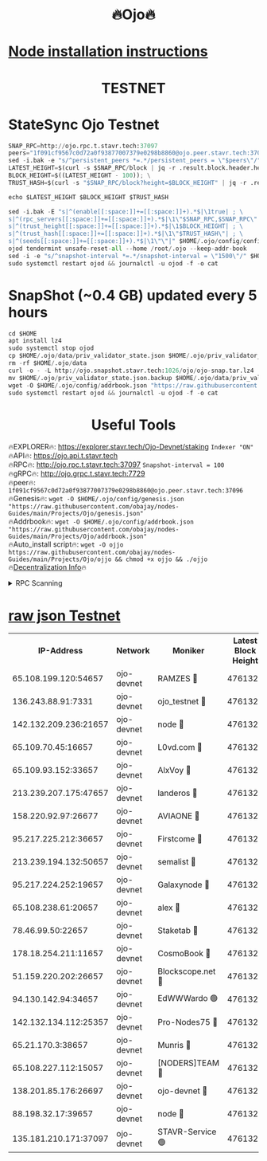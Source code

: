 <h1 align="center"> 🔥Ojo🔥</h1>

[Node installation instructions](https://github.com/obajay/nodes-Guides/tree/main/Projects/Ojo)
=

<h1 align="center"> TESTNET</h1>

# StateSync Ojo Testnet
```python
SNAP_RPC=http://ojo.rpc.t.stavr.tech:37097
peers="1f091cf9567c0d72a0f93877007379e0298b8860@ojo.peer.stavr.tech:37096"
sed -i.bak -e "s/^persistent_peers *=.*/persistent_peers = \"$peers\"/" $HOME/.ojo/config/config.toml
LATEST_HEIGHT=$(curl -s $SNAP_RPC/block | jq -r .result.block.header.height); \
BLOCK_HEIGHT=$((LATEST_HEIGHT - 100)); \
TRUST_HASH=$(curl -s "$SNAP_RPC/block?height=$BLOCK_HEIGHT" | jq -r .result.block_id.hash)

echo $LATEST_HEIGHT $BLOCK_HEIGHT $TRUST_HASH

sed -i.bak -E "s|^(enable[[:space:]]+=[[:space:]]+).*$|\1true| ; \
s|^(rpc_servers[[:space:]]+=[[:space:]]+).*$|\1\"$SNAP_RPC,$SNAP_RPC\"| ; \
s|^(trust_height[[:space:]]+=[[:space:]]+).*$|\1$BLOCK_HEIGHT| ; \
s|^(trust_hash[[:space:]]+=[[:space:]]+).*$|\1\"$TRUST_HASH\"| ; \
s|^(seeds[[:space:]]+=[[:space:]]+).*$|\1\"\"|" $HOME/.ojo/config/config.toml
ojod tendermint unsafe-reset-all --home /root/.ojo --keep-addr-book
sed -i -e "s/^snapshot-interval *=.*/snapshot-interval = \"1500\"/" $HOME/.ojo/config/app.toml
sudo systemctl restart ojod && journalctl -u ojod -f -o cat
```
# SnapShot (~0.4 GB) updated every 5 hours
```python
cd $HOME
apt install lz4
sudo systemctl stop ojod
cp $HOME/.ojo/data/priv_validator_state.json $HOME/.ojo/priv_validator_state.json.backup
rm -rf $HOME/.ojo/data
curl -o - -L http://ojo.snapshot.stavr.tech:1026/ojo/ojo-snap.tar.lz4 | lz4 -c -d - | tar -x -C $HOME/.ojo --strip-components 2
mv $HOME/.ojo/priv_validator_state.json.backup $HOME/.ojo/data/priv_validator_state.json
wget -O $HOME/.ojo/config/addrbook.json "https://raw.githubusercontent.com/obajay/nodes-Guides/main/Projects/Ojo/addrbook.json"
sudo systemctl restart ojod && journalctl -u ojod -f -o cat
```
 <h1 align="center"> Useful Tools</h1>

🔥EXPLORER🔥:        https://explorer.stavr.tech/Ojo-Devnet/staking        `Indexer "ON"` \
🔥API🔥:                     https://ojo.api.t.stavr.tech \
🔥RPC🔥:                    http://ojo.rpc.t.stavr.tech:37097              `Snapshot-interval = 100` \
🔥gRPC🔥:                  http://ojo.grpc.t.stavr.tech:7729 \
🔥peer🔥:                   `1f091cf9567c0d72a0f93877007379e0298b8860@ojo.peer.stavr.tech:37096` \
🔥Genesis🔥:    ```wget -O $HOME/.ojo/config/genesis.json "https://raw.githubusercontent.com/obajay/nodes-Guides/main/Projects/Ojo/genesis.json"``` \
🔥Addrbook🔥:    ```wget -O $HOME/.ojo/config/addrbook.json "https://raw.githubusercontent.com/obajay/nodes-Guides/main/Projects/Ojo/addrbook.json"``` \
🔥Auto_install script🔥: ```wget -O ojjo https://raw.githubusercontent.com/obajay/nodes-Guides/main/Projects/Ojo/ojjo && chmod +x ojjo && ./ojjo``` \
🔥[Decentralization Info](https://github.com/obajay/StateSync-snapshots/tree/main/Projects/Ojo/Decentralization)🔥



<details>
<summary>RPC Scanning</summary>

<h2 align="center"> We scan nodes in real time every 4 hours. And we provide the final result of RPC endpoints.
We cannot influence the operation of these nodes in any way. </h2>


```python
If Voting Power is higher than 0 --> then the Node is a validator of the network and may be subject to attack and be a potential threat to the chain.
```
```python
We marked such validators with a red symbol
```

</details>

[raw json Testnet](https://rpc-check.ojot.stavr.tech/ojot/rpc-ojot-result.json)
=


<table><tr><th>IP-Address</th><th>Network</th><th>Moniker</th><th>Latest Block Height</th><th>Earliest Block Height</th><th>Catching Up</th><th>Tx Index</th><th>Voting Power</th><th>Scan Time</th></tr><tr><td>65.108.199.120:54657</td><td>ojo-devnet</td><td>RAMZES 🔴</td><td>4761321</td><td>306156</td><td>False</td><td>on</td><td>15420</td><td>2024-01-01T12:53:13.666965039UTC</td></tr><tr><td>136.243.88.91:7331</td><td>ojo-devnet</td><td>ojo_testnet 🔴</td><td>4761323</td><td>308845</td><td>False</td><td>on</td><td>1000</td><td>2024-01-01T12:53:19.965854305UTC</td></tr><tr><td>142.132.209.236:21657</td><td>ojo-devnet</td><td>node 🔴</td><td>4761325</td><td>350001</td><td>False</td><td>on</td><td>1999</td><td>2024-01-01T12:53:35.956537454UTC</td></tr><tr><td>65.109.70.45:16657</td><td>ojo-devnet</td><td>L0vd.com 🔴</td><td>4761328</td><td>695918</td><td>False</td><td>off</td><td>998</td><td>2024-01-01T12:53:48.658086340UTC</td></tr><tr><td>65.109.93.152:33657</td><td>ojo-devnet</td><td>AlxVoy 🔴</td><td>4761325</td><td>2319801</td><td>False</td><td>on</td><td>4536782</td><td>2024-01-01T12:53:35.645256643UTC</td></tr><tr><td>213.239.207.175:47657</td><td>ojo-devnet</td><td>landeros 🔴</td><td>4761324</td><td>2714001</td><td>False</td><td>off</td><td>11083</td><td>2024-01-01T12:53:30.861635242UTC</td></tr><tr><td>158.220.92.97:26677</td><td>ojo-devnet</td><td>AVIAONE 🔴</td><td>4761324</td><td>2754001</td><td>False</td><td>on</td><td>13867</td><td>2024-01-01T12:53:30.612179154UTC</td></tr><tr><td>95.217.225.212:36657</td><td>ojo-devnet</td><td>Firstcome 🔴</td><td>4761322</td><td>2985946</td><td>False</td><td>on</td><td>13566</td><td>2024-01-01T12:53:19.695801307UTC</td></tr><tr><td>213.239.194.132:50657</td><td>ojo-devnet</td><td>semalist 🔴</td><td>4761321</td><td>3223522</td><td>False</td><td>on</td><td>19037</td><td>2024-01-01T12:53:13.896664786UTC</td></tr><tr><td>95.217.224.252:19657</td><td>ojo-devnet</td><td>Galaxynode 🔴</td><td>4761327</td><td>3685492</td><td>False</td><td>on</td><td>11888</td><td>2024-01-01T12:53:45.613037197UTC</td></tr><tr><td>65.108.238.61:20657</td><td>ojo-devnet</td><td>alex 🔴</td><td>4761321</td><td>4158001</td><td>False</td><td>on</td><td>11359</td><td>2024-01-01T12:53:13.352704754UTC</td></tr><tr><td>78.46.99.50:22657</td><td>ojo-devnet</td><td>Staketab 🔴</td><td>4761328</td><td>4254801</td><td>False</td><td>on</td><td>1276</td><td>2024-01-01T12:53:48.949474862UTC</td></tr><tr><td>178.18.254.211:11657</td><td>ojo-devnet</td><td>CosmoBook 🔴</td><td>4761326</td><td>4392001</td><td>False</td><td>off</td><td>1057</td><td>2024-01-01T12:53:38.339016872UTC</td></tr><tr><td>51.159.220.202:26657</td><td>ojo-devnet</td><td>Blockscope.net 🔴</td><td>4761321</td><td>4425001</td><td>False</td><td>on</td><td>981</td><td>2024-01-01T12:53:13.038742608UTC</td></tr><tr><td>94.130.142.94:34657</td><td>ojo-devnet</td><td>EdWWWardo 🟢</td><td>4761325</td><td>4438946</td><td>False</td><td>on</td><td>0</td><td>2024-01-01T12:53:33.235041234UTC</td></tr><tr><td>142.132.134.112:25357</td><td>ojo-devnet</td><td>Pro-Nodes75 🔴</td><td>4761322</td><td>4661322</td><td>False</td><td>on</td><td>24651</td><td>2024-01-01T12:53:16.886119970UTC</td></tr><tr><td>65.21.170.3:38657</td><td>ojo-devnet</td><td>Munris 🔴</td><td>4761322</td><td>4661322</td><td>False</td><td>off</td><td>20123</td><td>2024-01-01T12:53:19.289909117UTC</td></tr><tr><td>65.108.227.112:15057</td><td>ojo-devnet</td><td>[NODERS]TEAM 🔴</td><td>4761327</td><td>4661327</td><td>False</td><td>off</td><td>9999</td><td>2024-01-01T12:53:46.017130885UTC</td></tr><tr><td>138.201.85.176:26697</td><td>ojo-devnet</td><td>ojo-devnet 🔴</td><td>4761328</td><td>4661328</td><td>False</td><td>on</td><td>1000024000</td><td>2024-01-01T12:53:48.315542086UTC</td></tr><tr><td>88.198.32.17:39657</td><td>ojo-devnet</td><td>node 🔴</td><td>4761326</td><td>4710001</td><td>False</td><td>on</td><td>81742</td><td>2024-01-01T12:53:40.907605604UTC</td></tr><tr><td>135.181.210.171:37097</td><td>ojo-devnet</td><td>STAVR-Service 🟢</td><td>4761322</td><td>4760001</td><td>False</td><td>on</td><td>0</td><td>2024-01-01T12:53:14.509068365UTC</td></tr></table>
